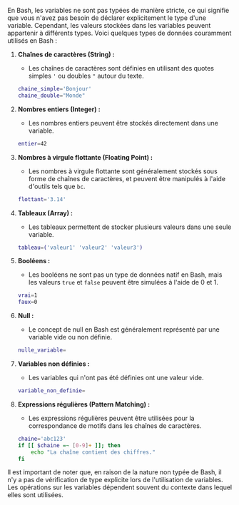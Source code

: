 

En Bash, les variables ne sont pas typées de manière stricte, ce qui signifie que vous n'avez pas besoin de déclarer explicitement le type d'une variable. Cependant, les valeurs stockées dans les variables peuvent appartenir à différents types. Voici quelques types de données couramment utilisés en Bash :

1. **Chaînes de caractères (String) :**
   - Les chaînes de caractères sont définies en utilisant des quotes simples `'` ou doubles `"` autour du texte.
   ```bash
   chaine_simple='Bonjour'
   chaine_double="Monde"
   ```

2. **Nombres entiers (Integer) :**
   - Les nombres entiers peuvent être stockés directement dans une variable.
   ```bash
   entier=42
   ```

3. **Nombres à virgule flottante (Floating Point) :**
   - Les nombres à virgule flottante sont généralement stockés sous forme de chaînes de caractères, et peuvent être manipulés à l'aide d'outils tels que `bc`.
   ```bash
   flottant='3.14'
   ```

4. **Tableaux (Array) :**
   - Les tableaux permettent de stocker plusieurs valeurs dans une seule variable.
   ```bash
   tableau=('valeur1' 'valeur2' 'valeur3')
   ```

5. **Booléens :**
   - Les booléens ne sont pas un type de données natif en Bash, mais les valeurs `true` et `false` peuvent être simulées à l'aide de 0 et 1.
   ```bash
   vrai=1
   faux=0
   ```

6. **Null :**
   - Le concept de null en Bash est généralement représenté par une variable vide ou non définie.
   ```bash
   nulle_variable=
   ```

7. **Variables non définies :**
   - Les variables qui n'ont pas été définies ont une valeur vide.
   ```bash
   variable_non_definie=
   ```

8. **Expressions régulières (Pattern Matching) :**
   - Les expressions régulières peuvent être utilisées pour la correspondance de motifs dans les chaînes de caractères.
   ```bash
   chaine='abc123'
   if [[ $chaine =~ [0-9]+ ]]; then
       echo "La chaîne contient des chiffres."
   fi
   ```

Il est important de noter que, en raison de la nature non typée de Bash, il n'y a pas de vérification de type explicite lors de l'utilisation de variables. Les opérations sur les variables dépendent souvent du contexte dans lequel elles sont utilisées.